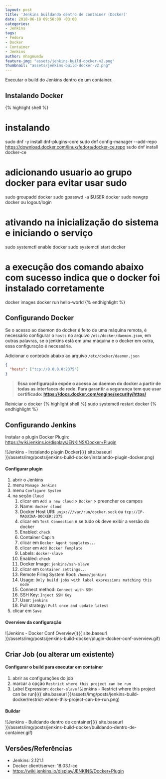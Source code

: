 ```yaml
---
layout: post
title: 'Jenkins buildando dentro de container (Docker)'
date: 2018-06-18 09:56:00 -03:00
categories:
- Jenkins
tags:
- Fedora
- Docker
- Container
- Jenkins
author: mhagnumdw
feature-img: "assets/jenkins-build-docker-v2.png"
thumbnail: "assets/jenkins-build-docker-v2.png"
---
```


Executar o build do Jenkins dentro de um container.

<!--more-->

## Instalando Docker

{% highlight shell %}
# instalando
sudo dnf -y install dnf-plugins-core
sudo dnf config-manager --add-repo https://download.docker.com/linux/fedora/docker-ce.repo
sudo dnf install docker-ce

# adicionando usuario ao grupo docker para evitar usar sudo
sudo groupadd docker
sudo gpasswd -a $USER docker
sudo newgrp docker ou logout/login

# ativando na inicialização do sistema e iniciando o serviço
sudo systemctl enable docker
sudo systemctl start docker

# a execução dos comando abaixo com sucesso indica que o docker foi instalado corretamente
docker images
docker run hello-world
{% endhighlight %}

## Configurando Docker
Se o acesso ao daemon do docker é feito de uma máquina remota, é necessário configurar o `hosts` no arquivo `/etc/docker/daemon.json`, em outras palavras, se o jenkins está em uma máquina e o docker em outra, essa configuração é necessária.

Adicionar o conteúdo abaixo ao arquivo `/etc/docker/daemon.json`
```json
{
  "hosts": ["tcp://0.0.0.0:2375"]
}
```

> **Essa configuração expõe o acesso ao daemon do docker a partir de todas as interfaces de rede. Para garantir a segurança tem que usar certificado: https://docs.docker.com/engine/security/https/**

Reiniciar o docker
{% highlight shell %}
sudo systemctl restart docker
{% endhighlight %}

## Configurando Jenkins

Instalar o plugin Docker Plugin: https://wiki.jenkins.io/display/JENKINS/Docker+Plugin

![Jenkins - Instalando plugin Docker]({{ site.baseurl }}/assets/img/posts/jenkins-build-docker/instalando-plugin-docker.png)

#### Configurar plugin
1. abrir o Jenkins
1. menu `Manage Jenkins`
1. menu `Configure System`
1. na seção `Cloud`
   1. clicar em `Add a new cloud` > `Docker` > preencher os campos
   1. Name: `docker cloud`
   1. Docker Host URI: `unix:///var/run/docker.sock` ou `tcp://IP-MAQUINA-DOCKER:2375`
   1. clicar em `Test Connection` e se tudo ok deve exibir a versão do docker
   1. Enabled: `check`
   1. Container Cap: `5`
   1. clicar em `Docker Agent templates...`
   1. clicar em `Add Docker Template`
   1. Labels: `docker-slave`
   1. Enabled: `check`
   1. Docker Image: `jenkins/ssh-slave`
   1. clicar em `Container settings...`
   1. Remote Filing System Root: `/home/jenkins`
   1. Usage: `Only build jobs with label expressions matching this node`
   1. Connect method: `Connect with SSH`
   1. SSH Key: `Inject SSH Key`
   1. User: `jenkins`
   1. Pull strategy: `Pull once and update latest`
1. clicar em `Save`

#### Overview da configuração
![Jenkins - Docker Conf Overview]({{ site.baseurl }}/assets/img/posts/jenkins-build-docker/plugin-docker-conf-overview.gif)

## Criar Job (ou alterar um existente)

#### Configurar o build para executar em container
1. abrir as configurações do job
1. marcar a opção `Restrict where this project can be run`
1. Label Expression: `docker-slave`
![Jenkins - Restrict where this project can be run]({{ site.baseurl }}/assets/img/posts/jenkins-build-docker/restrict-where-this-project-can-be-run.png)

#### Buildar
![Jenkins - Buildando dentro de container]({{ site.baseurl }}/assets/img/posts/jenkins-build-docker/buildando-dentro-de-container.gif)

## Versões/Referências
- Jenkins: 2.121.1
- Docker client/server: 18.03.1-ce
- https://wiki.jenkins.io/display/JENKINS/Docker+Plugin